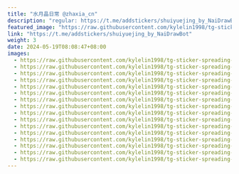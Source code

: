 ```yaml
---
title: "水月晶日常 @zhaxia_cn"
description: "regular: https://t.me/addstickers/shuiyuejing_by_NaiDrawBot"
featured_image: "https://raw.githubusercontent.com/kylelin1998/tg-sticker-spreading-worldwide-images/main/img/1701ab10-b381-4d02-8d7a-ece7c0b3967d.jpg"
link: "https://t.me/addstickers/shuiyuejing_by_NaiDrawBot"
weight: 3
date: 2024-05-19T08:08:47+08:00
images:
  - https://raw.githubusercontent.com/kylelin1998/tg-sticker-spreading-worldwide-images/main/img/1701ab10-b381-4d02-8d7a-ece7c0b3967d.jpg
  - https://raw.githubusercontent.com/kylelin1998/tg-sticker-spreading-worldwide-images/main/img/1f712a02-4536-42d0-a075-7c8ba41b4def.jpg
  - https://raw.githubusercontent.com/kylelin1998/tg-sticker-spreading-worldwide-images/main/img/0ef95f40-f8e1-45b4-ba34-51f4f5ebd71e.jpg
  - https://raw.githubusercontent.com/kylelin1998/tg-sticker-spreading-worldwide-images/main/img/e9983452-e2f7-430b-b6da-d5268b9d6d84.jpg
  - https://raw.githubusercontent.com/kylelin1998/tg-sticker-spreading-worldwide-images/main/img/4a44562d-0cf1-41d5-91b8-f85c203c63cf.jpg
  - https://raw.githubusercontent.com/kylelin1998/tg-sticker-spreading-worldwide-images/main/img/4757da86-9003-4626-a1cb-894297c9b629.jpg
  - https://raw.githubusercontent.com/kylelin1998/tg-sticker-spreading-worldwide-images/main/img/205b72cf-7e1e-44b4-8a81-50af4d73e0b5.jpg
  - https://raw.githubusercontent.com/kylelin1998/tg-sticker-spreading-worldwide-images/main/img/2dab0879-17a1-48a9-bfc2-9adeff20830e.jpg
  - https://raw.githubusercontent.com/kylelin1998/tg-sticker-spreading-worldwide-images/main/img/a5ca379e-e725-4747-acd2-6d3a119e4773.jpg
  - https://raw.githubusercontent.com/kylelin1998/tg-sticker-spreading-worldwide-images/main/img/d7bf4461-027d-4566-9b33-65d7aec197b7.jpg
  - https://raw.githubusercontent.com/kylelin1998/tg-sticker-spreading-worldwide-images/main/img/c771b487-1414-44b0-a195-d68689fd1647.jpg
  - https://raw.githubusercontent.com/kylelin1998/tg-sticker-spreading-worldwide-images/main/img/c5f5a8b2-5b94-49f6-a67e-8d6ec9d5809f.jpg
  - https://raw.githubusercontent.com/kylelin1998/tg-sticker-spreading-worldwide-images/main/img/131a0b6b-68e1-4e94-86f9-564b834e4699.jpg
  - https://raw.githubusercontent.com/kylelin1998/tg-sticker-spreading-worldwide-images/main/img/0f2efa9b-d4ad-4b51-a760-cb5184a820c8.jpg
  - https://raw.githubusercontent.com/kylelin1998/tg-sticker-spreading-worldwide-images/main/img/7727ebc0-a36c-48c5-a424-7e92195a1790.jpg
  - https://raw.githubusercontent.com/kylelin1998/tg-sticker-spreading-worldwide-images/main/img/2b34e549-a3ba-4843-80d8-70f6c8ecd724.jpg
---
```

